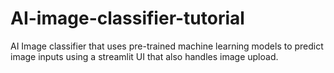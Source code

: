 # AI-image-classifier-tutorial
AI Image classifier that uses pre-trained machine learning models to predict image inputs using a streamlit UI that also handles image upload.
